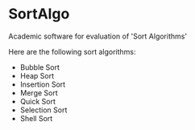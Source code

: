 SortAlgo
========

Academic software for evaluation of 'Sort Algorithms'

Here are the following sort algorithms:

- Bubble Sort
- Heap Sort
- Insertion Sort
- Merge Sort
- Quick Sort
- Selection Sort
- Shell Sort